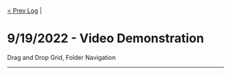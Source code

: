 [< Prev Log](9-15-2022.md) |  
# 9/19/2022 - Video Demonstration

Drag and Drop Grid, Folder Navigation

---
